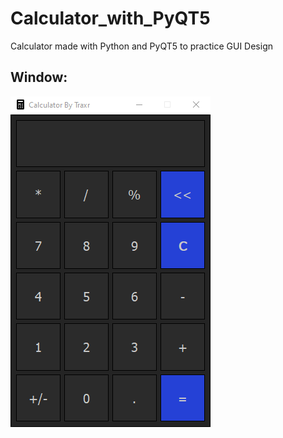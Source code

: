 # Calculator_with_PyQT5
 
Calculator made with Python and PyQT5 to practice GUI Design

## Window:
![](Images/Animated-Preview.gif)
